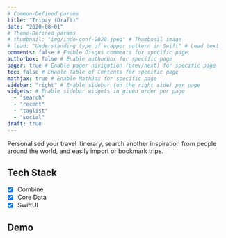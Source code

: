 ```yaml
---
# Common-Defined params
title: "Tripzy (Draft)"
date: "2020-08-01"
# Theme-Defined params
# thumbnail: "img/indo-conf-2020.jpeg" # Thumbnail image
# lead: "Understanding type of wrapper pattern in Swift" # Lead text
comments: false # Enable Disqus comments for specific page
authorbox: false # Enable authorbox for specific page
pager: true # Enable pager navigation (prev/next) for specific page
toc: false # Enable Table of Contents for specific page
mathjax: true # Enable MathJax for specific page
sidebar: "right" # Enable sidebar (on the right side) per page
widgets: # Enable sidebar widgets in given order per page
  - "search"
  - "recent"
  - "taglist"
  - "social"
draft: true
---
```


Personalised your travel itinerary, search another inspiration from people around the world, and easily import or bookmark trips.

## Tech Stack

- [x] Combine
- [x] Core Data
- [x] SwiftUI

## Demo
